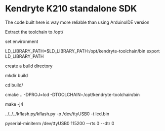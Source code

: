 # Kendryte K210 standalone SDK

The code built here is way more reliable than using ArduinoIDE version

Extract the toolchain to /opt/

set environment

LD_LIBRARY_PATH=$LD_LIBRARY_PATH:/opt/kendryte-toolchain/bin
export LD_LIBRARY_PATH

create a build directory

mkdir build

cd build/ 

cmake .. -DPROJ=lcd -DTOOLCHAIN=/opt/kendryte-toolchain/bin 

make -j4

../../../kflash.py/kflash.py -p /dev/ttyUSB0 -t lcd.bin

pyserial-miniterm /dev/ttyUSB0 115200  --rts 0 --dtr 0

